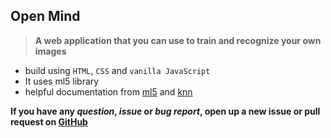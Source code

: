 ## Open Mind

> **A web application that you can use to train and recognize your own images**

- build using `HTML`, `CSS` and `vanilla JavaScript`
- It uses ml5 library
- helpful documentation from [ml5](https://ml5js.org/reference/api-KNNClassifier/) and [knn](https://learn.ml5js.org/docs/#/)
  <br />

**If you have any _question_, _issue_ or _bug report_, open up a new issue or pull request on [GitHub](https://github.com/cluster-11/open-mind-vanilla-javascript)**
<br />
